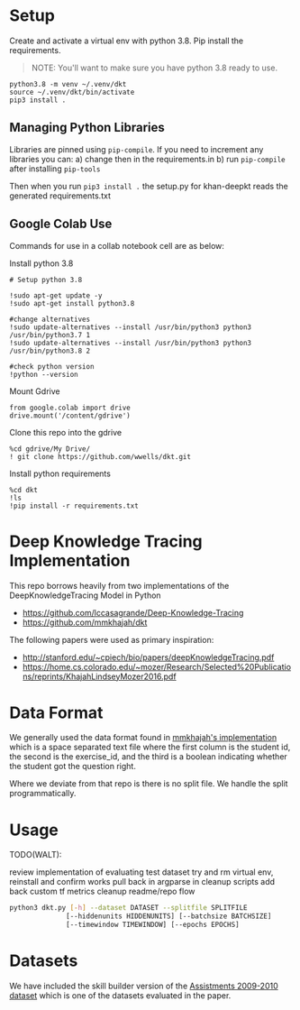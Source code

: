 # Setup

Create and activate a virtual env with python 3.8.   Pip install the requirements.

> NOTE:   You'll want to make sure you have python 3.8 ready to use.

```
python3.8 -m venv ~/.venv/dkt
source ~/.venv/dkt/bin/activate
pip3 install .
```

## Managing Python Libraries

Libraries are pinned using `pip-compile`.   If you need to increment any libraries you can:
a) change then in the requirements.in
b) run `pip-compile` after installing `pip-tools`

Then when you run `pip3 install .` the setup.py for khan-deepkt reads the generated requirements.txt


## Google Colab Use

Commands for use in a collab notebook cell are as below:

Install python 3.8
```
# Setup python 3.8

!sudo apt-get update -y
!sudo apt-get install python3.8

#change alternatives
!sudo update-alternatives --install /usr/bin/python3 python3 /usr/bin/python3.7 1
!sudo update-alternatives --install /usr/bin/python3 python3 /usr/bin/python3.8 2

#check python version
!python --version
```

Mount Gdrive
```
from google.colab import drive
drive.mount('/content/gdrive')
```

Clone this repo into the gdrive
```
%cd gdrive/My Drive/
! git clone https://github.com/wwells/dkt.git
```

Install python requirements
```
%cd dkt
!ls
!pip install -r requirements.txt
```

# Deep Knowledge Tracing Implementation

This repo borrows heavily from two implementations of the DeepKnowledgeTracing Model in Python
* https://github.com/lccasagrande/Deep-Knowledge-Tracing
* https://github.com/mmkhajah/dkt

The following papers were used as primary inspiration:

* http://stanford.edu/~cpiech/bio/papers/deepKnowledgeTracing.pdf
* https://home.cs.colorado.edu/~mozer/Research/Selected%20Publications/reprints/KhajahLindseyMozer2016.pdf


# Data Format

We generally used the data format found in [mmkhajah's implementation](https://github.com/mmkhajah/dkt) which is a space separated text file
where the first column is the student id, the second is the exercise_id, and the third is a boolean indicating whether the student got the question right.

Where we deviate from that repo is there is no split file.   We handle the split programmatically.

# Usage

TODO(WALT):

review implementation of evaluating test dataset
try and rm virtual env, reinstall and confirm works
pull back in argparse in cleanup scripts
add back custom tf metrics
cleanup readme/repo flow

```sh
python3 dkt.py [-h] --dataset DATASET --splitfile SPLITFILE
              [--hiddenunits HIDDENUNITS] [--batchsize BATCHSIZE]
              [--timewindow TIMEWINDOW] [--epochs EPOCHS]
```

# Datasets

We have included the skill builder version of the [Assistments 2009-2010 dataset](https://sites.google.com/site/assistmentsdata/home/assistment-2009-2010-data/skill-builder-data-2009-2010) which is one of the datasets evaluated in the paper.